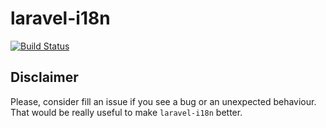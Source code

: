 # laravel-i18n

[![Build Status](https://travis-ci.com/jurios/laravel-i18n.svg?branch=master)](https://travis-ci.com/jurios/laravel-i18n)

## Disclaimer
Please, consider fill an issue if you see a bug or an unexpected behaviour. That would be really useful
to make `laravel-i18n` better.